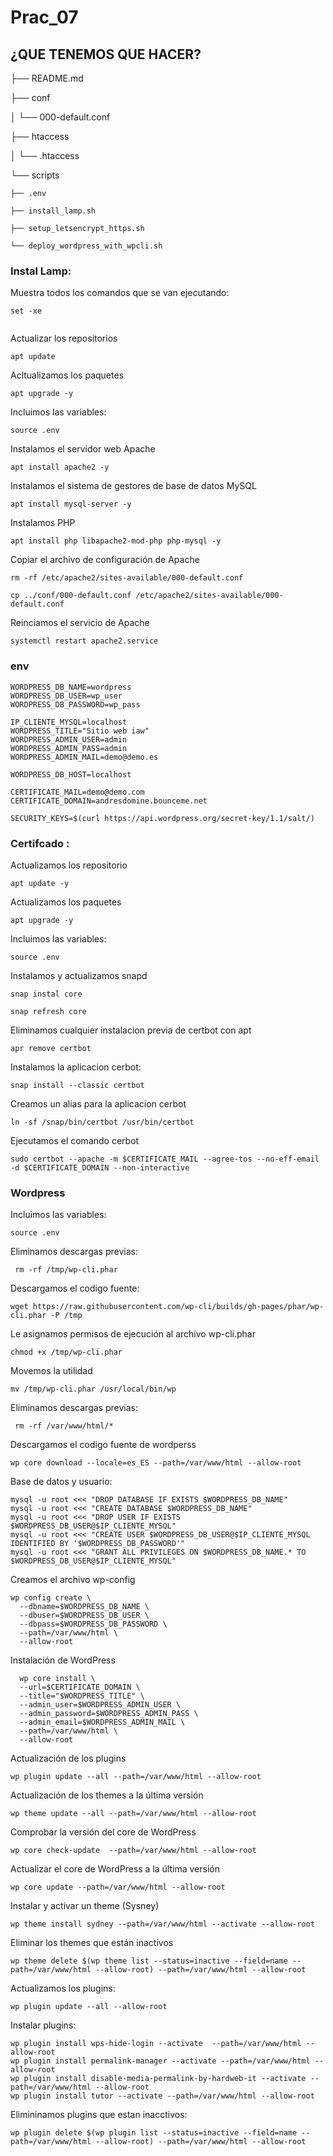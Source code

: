 # Prac_07
## ¿QUE TENEMOS QUE HACER?
├── README.md

├── conf

│   └── 000-default.conf

├── htaccess

│   └── .htaccess

└── scripts

    ├── .env
    
    ├── install_lamp.sh
    
    ├── setup_letsencrypt_https.sh
    
    └── deploy_wordpress_with_wpcli.sh

### Instal Lamp:

Muestra todos los comandos que se van ejecutando:
````
set -xe


````

Actualizar los repositorios
````
apt update

````

Acltualizamos los paquetes
````
apt upgrade -y

````
Incluimos las variables:
````
source .env

````

Instalamos el servidor web Apache
````
apt install apache2 -y

````

Instalamos el sistema de gestores de base de datos MySQL
````
apt install mysql-server -y

````
Instalamos PHP
````
apt install php libapache2-mod-php php-mysql -y

````

Copiar el archivo de configuración de Apache
````
rm -rf /etc/apache2/sites-available/000-default.conf

cp ../conf/000-default.conf /etc/apache2/sites-available/000-default.conf

````

Reinciamos el servicio de Apache
````
systemctl restart apache2.service

````

### env
````
WORDPRESS_DB_NAME=wordpress
WORDPRESS_DB_USER=wp_user
WORDPRESS_DB_PASSWORD=wp_pass

IP_CLIENTE_MYSQL=localhost
WORDPRESS_TITLE="Sitio web iaw"
WORDPRESS_ADMIN_USER=admin
WORDPRESS_ADMIN_PASS=admin
WORDPRESS_ADMIN_MAIL=demo@demo.es

WORDPRESS_DB_HOST=localhost

CERTIFICATE_MAIL=demo@demo.com
CERTIFICATE_DOMAIN=andresdomine.bounceme.net

SECURITY_KEYS=$(curl https://api.wordpress.org/secret-key/1.1/salt/)

````

### Certifcado :
Actualizamos los repositorio
````
apt update -y

````
Actualizamos los paquetes
````
apt upgrade -y

````
Incluimos las variables:
````
source .env

````

Instalamos y actualizamos snapd
````
snap instal core

snap refresh core

````

Eliminamos cualquier instalacion previa de certbot con apt
````
apr remove certbot

````
Instalamos la aplicacion cerbot:
````
snap install --classic certbot

````
Creamos un alias para la aplicacion cerbot 
````
ln -sf /snap/bin/certbot /usr/bin/certbot

````
Ejecutamos el comando cerbot
````
sudo certbot --apache -m $CERTIFICATE_MAIL --agree-tos --no-eff-email -d $CERTIFICATE_DOMAIN --non-interactive

````

### Wordpress

Incluimos las variables:
````
source .env

````
Eliminamos descargas previas:
````
 rm -rf /tmp/wp-cli.phar

````
Descargamos el codigo fuente: 
````
wget https://raw.githubusercontent.com/wp-cli/builds/gh-pages/phar/wp-cli.phar -P /tmp

````
Le asignamos permisos de ejecución al archivo wp-cli.phar
````
chmod +x /tmp/wp-cli.phar

````
Movemos la utilidad
````
mv /tmp/wp-cli.phar /usr/local/bin/wp

````
Eliminamos descargas previas:
````
 rm -rf /var/www/html/*

````
Descargamos el codigo fuente de wordperss
````
wp core download --locale=es_ES --path=/var/www/html --allow-root

````
Base de datos y usuario:
````
mysql -u root <<< "DROP DATABASE IF EXISTS $WORDPRESS_DB_NAME"
mysql -u root <<< "CREATE DATABASE $WORDPRESS_DB_NAME"
mysql -u root <<< "DROP USER IF EXISTS $WORDPRESS_DB_USER@$IP_CLIENTE_MYSQL"
mysql -u root <<< "CREATE USER $WORDPRESS_DB_USER@$IP_CLIENTE_MYSQL IDENTIFIED BY '$WORDPRESS_DB_PASSWORD'"
mysql -u root <<< "GRANT ALL PRIVILEGES ON $WORDPRESS_DB_NAME.* TO $WORDPRESS_DB_USER@$IP_CLIENTE_MYSQL"

````
Creamos el archivo wp-config
````
wp config create \
  --dbname=$WORDPRESS_DB_NAME \
  --dbuser=$WORDPRESS_DB_USER \
  --dbpass=$WORDPRESS_DB_PASSWORD \
  --path=/var/www/html \
  --allow-root

````
Instalación de WordPress 
````
  wp core install \
  --url=$CERTIFICATE_DOMAIN \
  --title="$WORDPRESS_TITLE" \
  --admin_user=$WORDPRESS_ADMIN_USER \
  --admin_password=$WORDPRESS_ADMIN_PASS \
  --admin_email=$WORDPRESS_ADMIN_MAIL \
  --path=/var/www/html \
  --allow-root

````
Actualización de los plugins
````
wp plugin update --all --path=/var/www/html --allow-root
````
Actualización de los themes a la última versión
````
wp theme update --all --path=/var/www/html --allow-root
````
Comprobar la versión del core de WordPress
````
wp core check-update  --path=/var/www/html --allow-root
````
Actualizar el core de WordPress a la última versión
````
wp core update --path=/var/www/html --allow-root
````
Instalar y activar un theme (Sysney)
````
wp theme install sydney --path=/var/www/html --activate --allow-root
````
 Eliminar los themes que están inactivos
````
wp theme delete $(wp theme list --status=inactive --field=name --path=/var/www/html --allow-root) --path=/var/www/html --allow-root
````
Actualizamos los plugins:
````
wp plugin update --all --allow-root
````
Instalar plugins:
````
wp plugin install wps-hide-login --activate  --path=/var/www/html --allow-root
wp plugin install permalink-manager --activate --path=/var/www/html --allow-root
wp plugin install disable-media-permalink-by-hardweb-it --activate --path=/var/www/html --allow-root
wp plugin install tutor --activate --path=/var/www/html --allow-root

````
Elimininamos plugins que estan inacctivos:
````
wp plugin delete $(wp plugin list --status=inactive --field=name --path=/var/www/html --allow-root) --path=/var/www/html --allow-root

````



